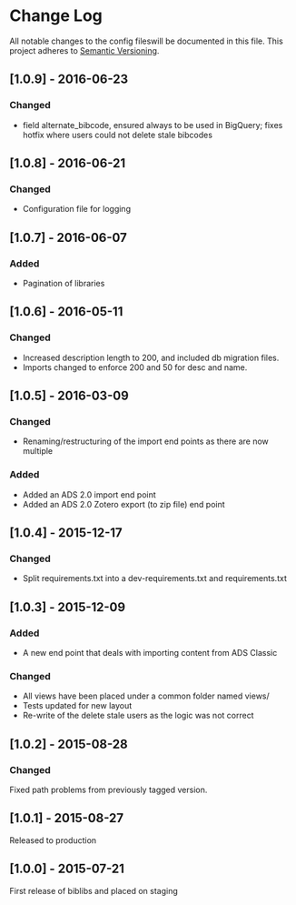 # Change Log
All notable changes to the config fileswill be documented in this file.
This project adheres to [Semantic Versioning](http://semver.org/).

## [1.0.9] - 2016-06-23
### Changed
  * field alternate_bibcode, ensured always to be used in BigQuery; fixes hotfix where users could not delete stale bibcodes

## [1.0.8] - 2016-06-21
### Changed
  * Configuration file for logging

## [1.0.7] - 2016-06-07
### Added
  * Pagination of libraries

## [1.0.6] - 2016-05-11
### Changed
  * Increased description length to 200, and included db migration files.
  * Imports changed to enforce 200 and 50 for desc and name.

## [1.0.5] - 2016-03-09
### Changed
  * Renaming/restructuring of the import end points as there are now multiple

### Added

  * Added an ADS 2.0 import end point
  * Added an ADS 2.0 Zotero export (to zip file) end point

## [1.0.4] - 2015-12-17
### Changed

  * Split requirements.txt into a dev-requirements.txt and requirements.txt

## [1.0.3] - 2015-12-09
### Added

  * A new end point that deals with importing content from ADS Classic

### Changed

  * All views have been placed under a common folder named views/
  * Tests updated for new layout
  * Re-write of the delete stale users as the logic was not correct

## [1.0.2] - 2015-08-28
### Changed

Fixed path problems from previously tagged version.

## [1.0.1] - 2015-08-27
Released to production

## [1.0.0] - 2015-07-21

First release of biblibs and placed on staging


